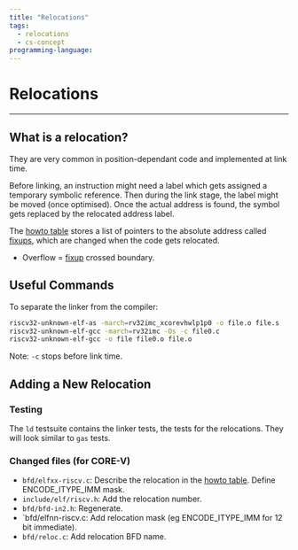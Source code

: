 ```yaml
---
title: "Relocations"
tags:
  - relocations
  - cs-concept
programming-language:
---
```

# Relocations
---
## What is a relocation?
They are very common in position-dependant code and implemented at link time.

Before linking, an instruction might need a label which gets assigned
a temporary symbolic reference. Then during the link stage, the label might be
moved (once optimised). Once the actual address is found, the symbol gets
replaced by the relocated address label.

The [howto table](notes/howto-table.md) stores a list of pointers to the absolute address called
[fixups](notes/fixups.md), which are changed when the code gets relocated.

* Overflow = [fixup](notes/fixups.md) crossed boundary.

## Useful Commands
To separate the linker from the compiler:

```bash
riscv32-unknown-elf-as -march=rv32imc_xcorevhwlp1p0 -o file.o file.s
riscv32-unknown-elf-gcc -march=rv32imc -Os -c file0.c
riscv32-unknown-elf-gcc -o file file0.o file.o
```

Note: `-c` stops before link time.

## Adding a New Relocation
### Testing
The `ld` testsuite contains the linker tests, the tests for the relocations. They will look similar to `gas` tests.

### Changed files (for CORE-V)
* `bfd/elfxx-riscv.c`: Describe the relocation in the [howto table](notes/howto-table.md). Define ENCODE_ITYPE_IMM mask.
* `include/elf/riscv.h`: Add the relocation number.
* `bfd/bfd-in2.h`: Regenerate.
* `bfd/elfnn-riscv.c: Add relocation mask (eg ENCODE_ITYPE_IMM for 12 bit immediate).
* `bfd/reloc.c`: Add relocation BFD name.